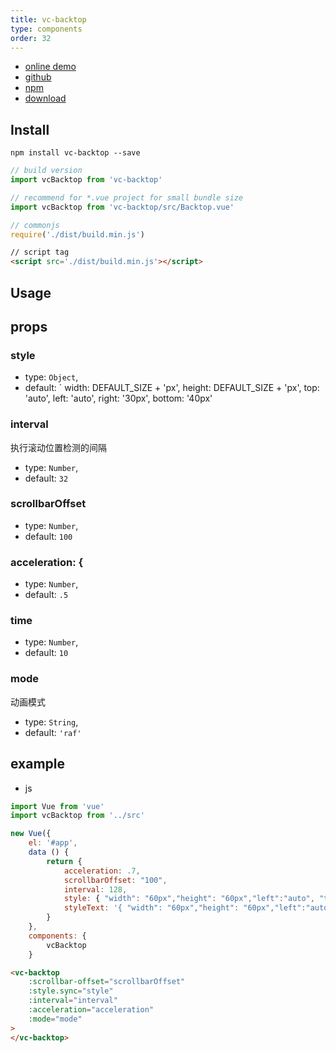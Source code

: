 ```yaml
---
title: vc-backtop
type: components
order: 32
---
```


* [online demo](https://iwaimai-bi-fe.github.io/vc-backtop/examples/)
* [github](https://github.com/iwaimai-bi-fe/vc-backtop)
* [npm](https://www.npmjs.com/package/vc-backtop)
* [download](https://github.com/iwaimai-bi-fe/vc-backtop/archive/master.zip)

## Install

``` npm
npm install vc-backtop --save
```

``` js
// build version
import vcBacktop from 'vc-backtop'

// recommend for *.vue project for small bundle size
import vcBacktop from 'vc-backtop/src/Backtop.vue'
```

``` js 
// commonjs
require('./dist/build.min.js')
```

``` html
// script tag
<script src='./dist/build.min.js'></script>
```

## Usage

## props

### style

* type: `Object`,
* default: `
        width: DEFAULT_SIZE + 'px',
        height: DEFAULT_SIZE + 'px',
        top: 'auto',
        left: 'auto',
        right: '30px',
        bottom: '40px'

### interval

执行滚动位置检测的间隔

* type: `Number`,
* default: `32`

### scrollbarOffset

* type: `Number`,
* default: `100`

### acceleration: {

* type: `Number`,
* default: `.5`

### time

* type: `Number`,
* default: `10`

### mode

动画模式

* type: `String`,
* default: `'raf'`

## example

* js

```js
import Vue from 'vue'
import vcBacktop from '../src'

new Vue({
    el: '#app',
    data () {
        return {
            acceleration: .7,
            scrollbarOffset: "100",
            interval: 128,
            style: { "width": "60px","height": "60px","left":"auto", "top":"auto", "bottom": "60px", "right": "40px" },
            styleText: '{ "width": "60px","height": "60px","left":"auto", "top":"auto", "bottom": "60px", "right": "40px" }'
        }
    },
    components: {
        vcBacktop
    }
```

```html
<vc-backtop
    :scrollbar-offset="scrollbarOffset"
    :style.sync="style"
    :interval="interval"
    :acceleration="acceleration"
    :mode="mode"
>
</vc-backtop>
```
